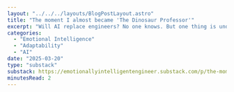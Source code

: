 ```yaml
---
layout: "../../../layouts/BlogPostLayout.astro"
title: "The moment I almost became 'The Dinosaur Professor'"
excerpt: "Will AI replace engineers? No one knows. But one thing is undeniable - we are living in the ‘adapt or die’ times. And I almost died."
categories:
  - "Emotional Intelligence"
  - "Adaptability"
  - "AI"
date: "2025-03-20"
type: "substack"
substack: https://emotionallyintelligentengineer.substack.com/p/the-moment-i-almost-became-the-dinosaur
minutesRead: 2
---
```

